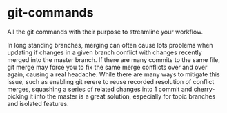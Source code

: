 # git-commands
All the git commands with their purpose to streamline your workflow.

In long standing branches, merging can often cause lots problems when updating if changes in a given branch conflict with changes recently merged into the master branch. If there are many commits to the same file, git merge may force you to fix the same merge conflicts over and over again, causing a real headache. While there are many ways to mitigate this issue, such as enabling git rerere to reuse recorded resolution of conflict merges, squashing a series of related changes into 1 commit and cherry-picking it into the master is a great solution, especially for topic branches and isolated features.


